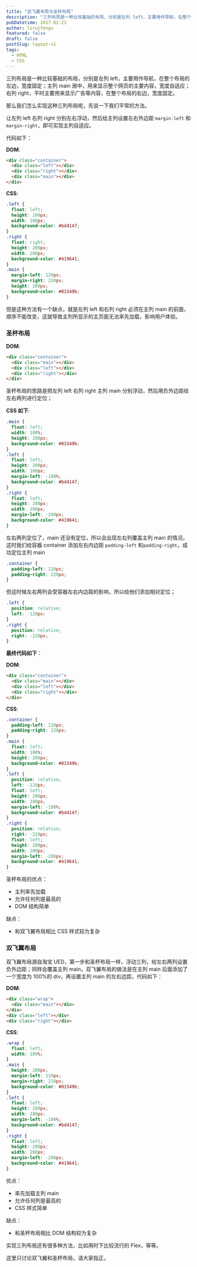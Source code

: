 ```yaml
---
title: "双飞翼布局与圣杯布局"
description: "三列布局是一种比较基础的布局，分别是左列 left，主要用作导航，在整个布局的左边，宽度固定；主列 main 居中，用来显示整个网页的主要内容，宽度自适应；右列 right，平时主要用来显示广告等内容，在整个布局的右边，宽度固定。本文介绍几种常用的三列布局方法。"
pubDatetime: 2017-02-21
author: liruifengv
featured: false
draft: false
postSlug: layout-v1
tags:
  - HTML
  - CSS
---
```


三列布局是一种比较基础的布局，分别是左列 left，主要用作导航，在整个布局的左边，宽度固定；主列 main 居中，用来显示整个网页的主要内容，宽度自适应；右列 right，平时主要用来显示广告等内容，在整个布局的右边，宽度固定。

那么我们怎么实现这种三列布局呢，先说一下我们平常的方法。

让左列 left 右列 right 分别左右浮动，然后给主列设置左右外边距 `margin-left` 和 `margin-right`，即可实现主列自适应。

代码如下：

**DOM**:

```html
<div class="container">
  <div class="left"></div>
  <div class="right"></div>
  <div class="main"></div>
</div>
```

**CSS**:

```css
.left {
  float: left;
  height: 200px;
  width: 100px;
  background-color: #bd4147;
}
.right {
  float: right;
  height: 200px;
  width: 200px;
  background-color: #419641;
}
.main {
  margin-left: 120px;
  margin-right: 220px;
  height: 200px;
  background-color: #01549b;
}
```

但是这种方法有一个缺点，就是左列 left 和右列 right 必须在主列 main 的前面，顺序不能改变，这就导致主列所显示的主页面无法率先加载，影响用户体验。

### 圣杯布局

**DOM**:

```html
<div class="container">
  <div class="main"></div>
  <div class="left"></div>
  <div class="right"></div>
</div>
```

圣杯布局的思路是把左列 left 右列 right 主列 main 分别浮动，然后用负外边距给左右两列进行定位；

**CSS 如下**:

```css
.main {
  float: left;
  width: 100%;
  height: 200px;
  background-color: #01549b;
}
.left {
  float: left;
  height: 200px;
  width: 100px;
  margin-left: -100%;
  background-color: #bd4147;
}
.right {
  float: left;
  height: 200px;
  width: 200px;
  margin-left: -200px;
  background-color: #419641;
}
```

左右两列定位了，main 还没有定位，所以会出现左右列覆盖主列 main 的情况，这时我们给容器 container 添加左右内边距 `padding-left` 和`padding-right`，成功定位主列 main

```css
.container {
  padding-left: 120px;
  padding-right: 220px;
}
```

但这时候左右两列会受容器左右内边距的影响，所以给他们添加相对定位；

```css
.left {
  position: relative;
  left: -120px;
}
.right {
  position: relative;
  right: -220px;
}
```

**最终代码如下**：

**DOM**:

```html
<div class="container">
  <div class="main"></div>
  <div class="left"></div>
  <div class="right"></div>
</div>
```

**CSS**:

```css
.container {
  padding-left: 120px;
  padding-right: 220px;
}
.main {
  float: left;
  width: 100%;
  height: 200px;
  background-color: #01549b;
}
.left {
  position: relative;
  left: -120px;
  float: left;
  height: 200px;
  width: 100px;
  margin-left: -100%;
  background-color: #bd4147;
}
.right {
  position: relative;
  right: -220px;
  float: left;
  height: 200px;
  width: 200px;
  margin-left: -200px;
  background-color: #419641;
}
```

圣杯布局的优点：

- 主列率先加载
- 允许任何列是最高的
- DOM 结构简单

缺点：

- 和双飞翼布局相比 CSS 样式较为复杂

### 双飞翼布局

双飞翼布局源自淘宝 UED，第一步和圣杯布局一样，浮动三列，给左右两列设置负外边距；同样会覆盖主列 main，双飞翼布局的做法是在主列 main 后面添加了一个宽度为 100%的 div，再设置主列 main 的左右边距，代码如下：

**DOM**:

```html
<div class="wrap">
  <div class="main"></div>
</div>
<div class="left"></div>
<div class="right"></div>
```

**CSS**:

```css
.wrap {
  float: left;
  width: 100%;
}
.main {
  height: 200px;
  margin-left: 110px;
  margin-right: 210px;
  background-color: #01549b;
}
.left {
  float: left;
  height: 200px;
  width: 100px;
  margin-left: -100%;
  background-color: #bd4147;
}
.right {
  float: left;
  height: 200px;
  width: 200px;
  margin-left: -200px;
  background-color: #419641;
}
```

优点：

- 率先加载主列 main
- 允许任何列是最高的
- CSS 样式简单

缺点：

- 和圣杯布局相比 DOM 结构较为复杂

实现三列布局还有很多种方法，比如用时下比较流行的 Flex，等等。

这里只讨论双飞翼和圣杯布局，请大家指正。
